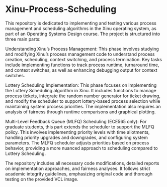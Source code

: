 # Xinu-Process-Scheduling

This repository is dedicated to implementing and testing various process management and scheduling algorithms in the Xinu operating system, as part of an Operating Systems Design course. The project is structured into three main parts:

Understanding Xinu’s Process Management: This phase involves studying and modifying Xinu’s process management code to understand process creation, scheduling, context switching, and process termination. Key tasks include implementing functions to track process runtime, turnaround time, and context switches, as well as enhancing debugging output for context switches.

Lottery Scheduling Implementation: This phase focuses on implementing the Lottery Scheduling algorithm in Xinu. It includes functions to manage process tickets, integrate the random number generator for ticket drawing, and modify the scheduler to support lottery-based process selection while maintaining system process priorities. The implementation also requires an analysis of fairness through runtime comparisons and graphical plotting.

Multi-Level Feedback Queue (MLFQ) Scheduling (ECE565 only): For graduate students, this part extends the scheduler to support the MLFQ policy. This involves implementing priority levels with time allotments, handling priority upgrades and downgrades, and configuring system parameters. The MLFQ scheduler adjusts priorities based on process behavior, providing a more nuanced approach to scheduling compared to Lottery Scheduling.

The repository includes all necessary code modifications, detailed reports on implementation approaches, and fairness analyses. It follows strict academic integrity guidelines, emphasizing original code and thorough testing on the provided VCL image.
